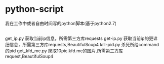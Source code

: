 # python-script
我在工作中或者自由时间写的python脚本(基于python2.7)

##
get_ip.py 获取当前ip信息，所需第三方库requests
get-ip.py 获取当前ip的更详细信息，所需第三方库requests,BeautifulSoup4
kill-pid.py 杀死所给command的pid
get_kfd_me.py 爬取10pic.kfd.me的图片,所需第三方库request,BeautifulSoup4

